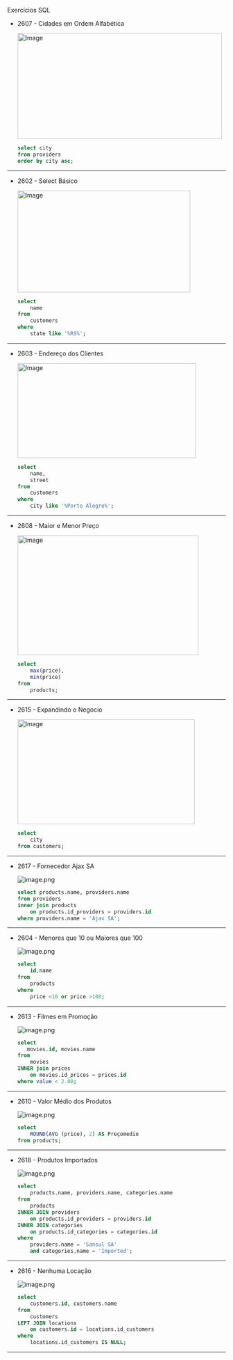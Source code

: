 Exercícios SQL
- 2607 - Cidades em Ordem Alfabética
    
   <img width="471" height="243" alt="Image" src="https://github.com/user-attachments/assets/08076d56-3184-4039-84fb-96243b4c417c" />
    
    ```sql
    select city
    from providers
    order by city asc;
    ```
    

---

- 2602 - Select Básico
    
    <img width="398" height="234" alt="Image" src="https://github.com/user-attachments/assets/b2753734-5c01-469d-98d4-de40949c0547" />
    
    ```sql
    select 
        name 
    from 
        customers
    where 
        state like '%RS%';
    ```
    

---

- 2603 - Endereço dos Clientes
    
    <img width="411" height="218" alt="Image" src="https://github.com/user-attachments/assets/2d5a6439-51b2-4d46-90f0-fc537a619c41" />
    
    ```sql
    select 
        name,
        street
    from 
        customers
    where
        city like '%Porto Alegre%';
    ```
    

---

- 2608 - Maior e Menor Preço
    
    <img width="417" height="275" alt="Image" src="https://github.com/user-attachments/assets/6149b9af-c3b2-4c28-9ecc-23c1f95297b5" />
    
    ```sql
    select 
        max(price),
        min(price)
    from
        products;
    ```
    

---

- 2615 - Expandindo o Negocio
    
    <img width="408" height="241" alt="Image" src="https://github.com/user-attachments/assets/83d543ec-d062-4dba-9853-ec86347a2933" />
    
    ```sql
    select 
        city
    from customers;
    ```
    

---

- 2617 - Fornecedor Ajax SA
    
    ![image.png](attachment:e48b89b1-04d2-4d06-bad2-f46c50821ea5:fda0fce1-01ec-43f3-903a-e90c38bee66f.png)
    
    ```sql
    select products.name, providers.name
    from providers
    inner join products
        on products.id_providers = providers.id
    where providers.name = 'Ajax SA';
    ```
    

---

- 2604 - Menores que 10 ou Maiores que 100
    
    ![image.png](attachment:b7f6147c-8037-49d2-8a08-786e10f3ec6d:image.png)
    
    ```sql
    select
        id,name
    from 
        products
    where
        price <10 or price >100;
    ```
    

---

- 2613 - Filmes em Promoção
    
    ![image.png](attachment:ade9b622-479f-4e2a-b137-ee89c8497fec:image.png)
    
    ```sql
    select 
       movies.id, movies.name 
    from
        movies
    INNER join prices
        on movies.id_prices = prices.id
    where value < 2.00;
    ```
    

---

- 2610 - Valor Médio dos Produtos
    
    ![image.png](attachment:57a54793-83f8-4a8f-a3db-a6de5ef7bf7e:image.png)
    
    ```sql
    select
        ROUND(AVG (price), 2) AS Preçomedio
    from products;
    ```
    

---

- 2618 - Produtos Importados
    
    ![image.png](attachment:433bb1ea-c79b-4efd-9f31-122b9e491b9f:image.png)
    
    ```sql
    select
        products.name, providers.name, categories.name
    from
        products
    INNER JOIN providers
        on products.id_providers = providers.id
    INNER JOIN categories
        on products.id_categories = categories.id
    where 
        providers.name = 'Sansul SA'
        and categories.name = 'Imported';
    ```
    

---

- 2616 - Nenhuma Locação
    
    ![image.png](attachment:3186c73b-eac0-4f25-ba56-ac4d4ba0072c:image.png)
    
    ```sql
    select
        customers.id, customers.name
    from
        customers
    LEFT JOIN locations
        on customers.id = locations.id_customers
    where
        locations.id_customers IS NULL;
    ```
    

---
